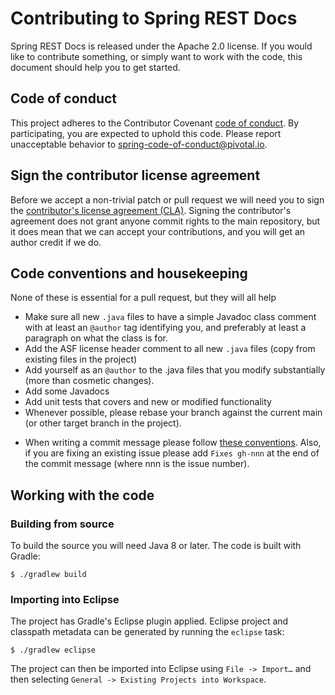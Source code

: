 # Contributing to Spring REST Docs

Spring REST Docs is released under the Apache 2.0 license. If you would like to
contribute something, or simply want to work with the code, this document should help you
to get started.

## Code of conduct

This project adheres to the Contributor Covenant [code of conduct][1]. By participating,
you are expected to uphold this code. Please report unacceptable behavior to
spring-code-of-conduct@pivotal.io.

## Sign the contributor license agreement

Before we accept a non-trivial patch or pull request we will need you to sign the
[contributor's license agreement (CLA)][2]. Signing the contributor's agreement does not
grant anyone commit rights to the main repository, but it does mean that we can accept
your contributions, and you will get an author credit if we do.


## Code conventions and housekeeping

None of these is essential for a pull request, but they will all help

- Make sure all new `.java` files to have a simple Javadoc class comment with at least an
  `@author` tag identifying you, and preferably at least a paragraph on what the class is
  for.
- Add the ASF license header comment to all new `.java` files (copy from existing files
  in the project)
- Add yourself as an `@author` to the .java files that you modify substantially (more
  than cosmetic changes).
- Add some Javadocs
- Add unit tests that covers and new or modified functionality
- Whenever possible, please rebase your branch against the current main (or other
  target branch in the project).
* When writing a commit message please follow [these conventions][3]. Also, if you are
  fixing an existing issue please add `Fixes gh-nnn` at the end of the commit message
  (where nnn is the issue number).

## Working with the code

### Building from source

To build the source you will need Java 8 or later. The code is built with Gradle:

```
$ ./gradlew build
```

### Importing into Eclipse

The project has Gradle's Eclipse plugin applied. Eclipse project and classpath metadata
can be generated by running the `eclipse` task:

```
$ ./gradlew eclipse
```

The project can then be imported into Eclipse using `File -> Import…` and then selecting
`General -> Existing Projects into Workspace`.

[1]: CODE_OF_CONDUCT.md
[2]: https://cla.pivotal.io/sign/spring
[3]: https://tbaggery.com/2008/04/19/a-note-about-git-commit-messages.html
